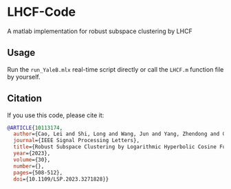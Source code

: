 # LHCF-Code
A matlab implementation for robust subspace clustering by LHCF  

## Usage

Run the `run_YaleB.mlx` real-time script directly or call the `LHCF.m` function file by yourself.

## Citation

If you use this code, please cite it:  

```bibtex
@ARTICLE{10113174,
  author={Cao, Lei and Shi, Long and Wang, Jun and Yang, Zhendong and Chen, Badong},
  journal={IEEE Signal Processing Letters}, 
  title={Robust Subspace Clustering by Logarithmic Hyperbolic Cosine Function}, 
  year={2023},
  volume={30},
  number={},
  pages={508-512},
  doi={10.1109/LSP.2023.3271828}}
```
